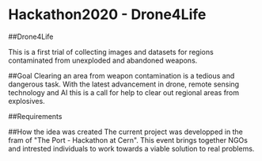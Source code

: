 # Hackathon2020 - Drone4Life

##Drone4Life

This is a first trial of collecting images and datasets for regions contaminated from unexploded and abandoned weapons.

##Goal 
Clearing an area from weapon contamination is a tedious and dangerous task.
With the latest advancement in drone, remote sensing technology and AI this is a call for help to clear out regional areas from explosives.

##Requirements


##How the idea was created
The current project was developped in the fram of "The Port - Hackathon at Cern". This event brings together NGOs and intrested individuals to work
towards a viable solution to real problems.